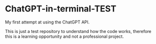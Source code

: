 # ChatGPT-in-terminal-TEST
My first attempt at using the ChatGPT API.

This is just a test repository to understand how the code works, therefore this is a learning opportunity and not a professional project.
